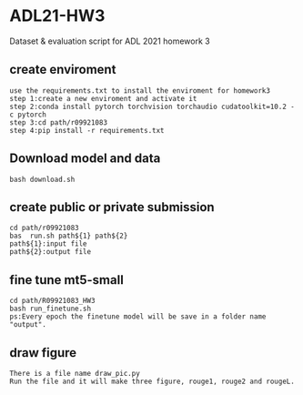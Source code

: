 # ADL21-HW3
Dataset & evaluation script for ADL 2021 homework 3
## create enviroment
```
use the requirements.txt to install the enviroment for homework3
step 1:create a new enviroment and activate it 
step 2:conda install pytorch torchvision torchaudio cudatoolkit=10.2 -c pytorch
step 3:cd path/r09921083
step 4:pip install -r requirements.txt
```

## Download model and data
```
bash download.sh
```

## create public or private submission 
```
cd path/r09921083
bas  run.sh path${1} path${2}
path${1}:input file
path${2}:output file 
```
## fine tune mt5-small
```
cd path/R09921083_HW3
bash run_finetune.sh
ps:Every epoch the finetune model will be save in a folder name "output".
```
## draw figure
```
There is a file name draw_pic.py
Run the file and it will make three figure, rouge1, rouge2 and rougeL.
```


